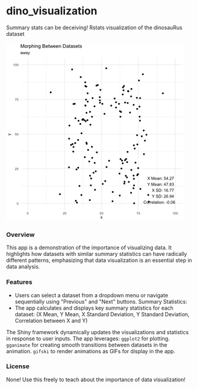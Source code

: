 # dino_visualization
Summary stats can be deceiving! Rstats visualization of the dinosauRus dataset

![](https://github.com/nickmmark/dino_visualization/blob/main/dinosaurus_animated.gif)

### Overview
This app is a demonstration of the importance of visualizing data. It highlights how datasets with similar summary statistics can have radically different patterns, emphasizing that data visualization is an essential step in data analysis.

### Features
* Users can select a dataset from a dropdown menu or navigate sequentially using "Previous" and "Next" buttons.
Summary Statistics:
* The app calculates and displays key summary statistics for each dataset: (X Mean, Y Mean, X Standard Deviation, Y Standard Deviation, Correlation between X and Y)

The Shiny framework dynamically updates the visualizations and statistics in response to user inputs.
The app leverages:
`ggplot2` for plotting.
`gganimate` for creating smooth transitions between datasets in the animation.
`gifski` to render animations as GIFs for display in the app.

### License
None! Use this freely to teach about the importance of data visualization!
